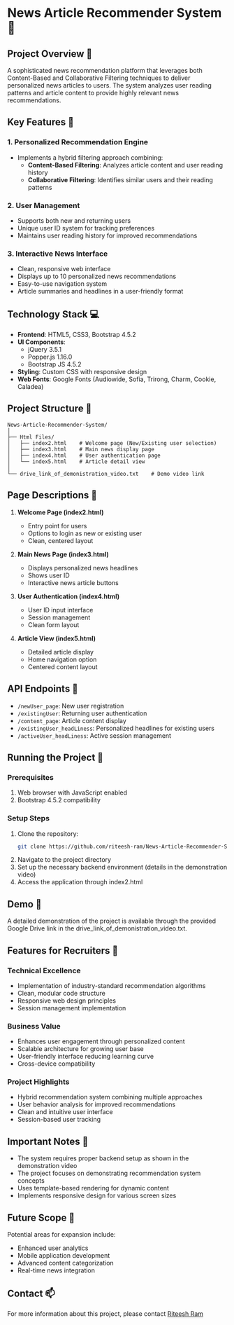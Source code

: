# News Article Recommender System 📰

## Project Overview 🎯
A sophisticated news recommendation platform that leverages both Content-Based and Collaborative Filtering techniques to deliver personalized news articles to users. The system analyzes user reading patterns and article content to provide highly relevant news recommendations.

## Key Features 🌟

### 1. Personalized Recommendation Engine
- Implements a hybrid filtering approach combining:
  - **Content-Based Filtering**: Analyzes article content and user reading history
  - **Collaborative Filtering**: Identifies similar users and their reading patterns

### 2. User Management
- Supports both new and returning users
- Unique user ID system for tracking preferences
- Maintains user reading history for improved recommendations

### 3. Interactive News Interface
- Clean, responsive web interface
- Displays up to 10 personalized news recommendations
- Easy-to-use navigation system
- Article summaries and headlines in a user-friendly format

## Technology Stack 💻
- **Frontend**: HTML5, CSS3, Bootstrap 4.5.2
- **UI Components**: 
  - jQuery 3.5.1
  - Popper.js 1.16.0
  - Bootstrap JS 4.5.2
- **Styling**: Custom CSS with responsive design
- **Web Fonts**: Google Fonts (Audiowide, Sofia, Trirong, Charm, Cookie, Caladea)

## Project Structure 📁
```
News-Article-Recommender-System/
│
├── Html Files/
│   ├── index2.html    # Welcome page (New/Existing user selection)
│   ├── index3.html    # Main news display page
│   ├── index4.html    # User authentication page
│   └── index5.html    # Article detail view
│
└── drive_link_of_demonistration_video.txt    # Demo video link
```

## Page Descriptions 📑

1. **Welcome Page (index2.html)**
   - Entry point for users
   - Options to login as new or existing user
   - Clean, centered layout

2. **Main News Page (index3.html)**
   - Displays personalized news headlines
   - Shows user ID
   - Interactive news article buttons

3. **User Authentication (index4.html)**
   - User ID input interface
   - Session management
   - Clean form layout

4. **Article View (index5.html)**
   - Detailed article display
   - Home navigation option
   - Centered content layout

## API Endpoints 🔌
- `/newUser_page`: New user registration
- `/existingUser`: Returning user authentication
- `/content_page`: Article content display
- `/existingUser_headLiness`: Personalized headlines for existing users
- `/activeUser_headLiness`: Active session management

## Running the Project 🚀

### Prerequisites
1. Web browser with JavaScript enabled
2. Bootstrap 4.5.2 compatibility

### Setup Steps
1. Clone the repository:
   ```bash
   git clone https://github.com/riteesh-ram/News-Article-Recommender-System.git
   ```
2. Navigate to the project directory
3. Set up the necessary backend environment (details in the demonstration video)
4. Access the application through index2.html

## Demo 🎥
A detailed demonstration of the project is available through the provided Google Drive link in the drive_link_of_demonistration_video.txt.

## Features for Recruiters 👔

### Technical Excellence
- Implementation of industry-standard recommendation algorithms
- Clean, modular code structure
- Responsive web design principles
- Session management implementation

### Business Value
- Enhances user engagement through personalized content
- Scalable architecture for growing user base
- User-friendly interface reducing learning curve
- Cross-device compatibility

### Project Highlights
- Hybrid recommendation system combining multiple approaches
- User behavior analysis for improved recommendations
- Clean and intuitive user interface
- Session-based user tracking

## Important Notes 📝
- The system requires proper backend setup as shown in the demonstration video
- The project focuses on demonstrating recommendation system concepts
- Uses template-based rendering for dynamic content
- Implements responsive design for various screen sizes

## Future Scope 🔮
Potential areas for expansion include:
- Enhanced user analytics
- Mobile application development
- Advanced content categorization
- Real-time news integration

## Contact 📫
For more information about this project, please contact [Riteesh Ram](https://github.com/riteesh-ram)
